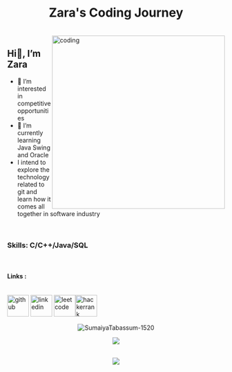 <h1 align = "center"> Zara's Coding Journey </h1>
<br>


<img align ="right" alt = "coding" width = "400" src ="https://document-export.canva.com/OUYrs/DAFYwKOUYrs/16/thumbnail/0001.png?X-Amz-Algorithm=AWS4-HMAC-SHA256&X-Amz-Credential=AKIAQYCGKMUHWDTJW6UD%2F20230126%2Fus-east-1%2Fs3%2Faws4_request&X-Amz-Date=20230126T065443Z&X-Amz-Expires=43183&X-Amz-Signature=73d2ca6e5f3cbe9cc88e087ab5568e1b2995b9e708343e95db3c182df0f6342c&X-Amz-SignedHeaders=host&response-expires=Thu%2C%2026%20Jan%202023%2018%3A54%3A26%20GMT">

<h2 align = "left"> Hi👋, I’m Zara </h2>

- 👀 I’m interested in competitive opportunities
- 🌱 I’m currently learning Java Swing and Oracle
-  I intend to explore the technology related to git and learn how it comes all together in software industry

<br><h3 align = "left"> Skills: C/C++/Java/SQL </h3>


<br><h4 align = "left" > Links :</h4></br>
[<img src='https://i.pinimg.com/originals/b5/1b/78/b51b78ecc9e5711274931774e433b5e6.png' alt='github' height='50'>](https://github.com/SumaiyaTabassum-1520) 
[<img src='https://cdn3.iconfinder.com/data/icons/inficons/512/linkedin.png' alt='linkedin' height='50'>](https://www.linkedin.com/in/sumaiya-tabassum-94a9151b5/) [<img src='https://user-images.githubusercontent.com/36547915/97088991-45da5d00-1652-11eb-900f-80d106540f4f.png' alt='leetcode' height='50'>](https://leetcode.com/sumaiyatabassum/)[<img src='https://upload.wikimedia.org/wikipedia/commons/thumb/4/40/HackerRank_Icon-1000px.png/240px-HackerRank_Icon-1000px.png' alt='hackerrank' height='50'>](https://www.hackerrank.com/sumaiyatabassum2)  

<div align = "center">

<p><img align="center" src="https://github-readme-stats.vercel.app/api/top-langs?username=SumaiyaTabassum-1520&show_icons=true&locale=en&layout=compact&langs_count=10" alt="SumaiyaTabassum-1520" /></p>
  
<source
  src="https://github-readme-stats.vercel.app/api?username=SumaiyaTabassum-1520&show_icons=true"
  media="(prefers-color-scheme: light), (prefers-color-scheme: no-preference)"
/>
<img src="https://github-readme-stats.vercel.app/api?username=SumaiyaTabassum-1520&show_icons=true" />
</picture>

<br><img src="https://streak-stats.demolab.com/?user=SumaiyaTabassum-1520&layout=compact&show_icons=true&theme=dark"/></br>

